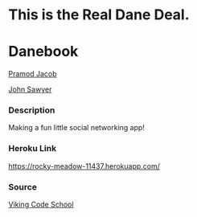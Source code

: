 This is the Real Dane Deal.
=======
# Danebook 

[Pramod Jacob](https://github.com/domarp-j)

[John Sawyer](https://github.com/sawyermerchant)

### Description

Making a fun little social networking app!

### Heroku Link

https://rocky-meadow-11437.herokuapp.com/

### Source

[Viking Code School](https://www.vikingcodeschool.com/)
